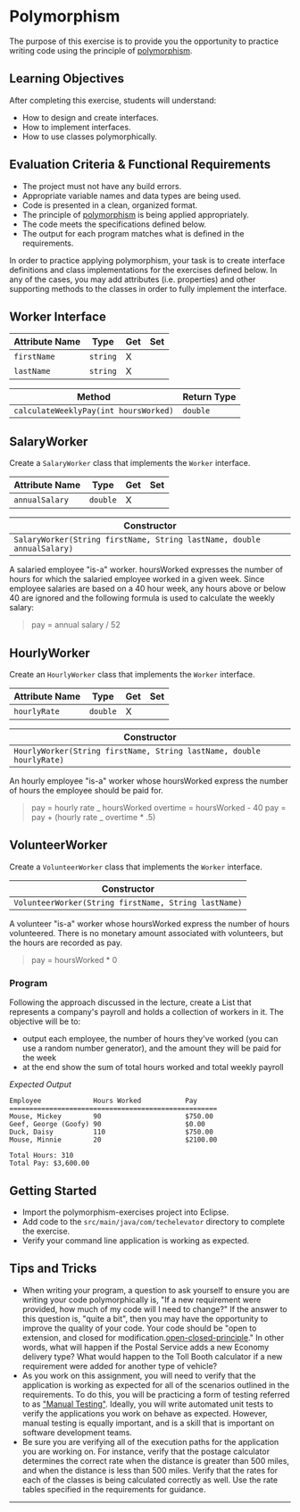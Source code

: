 # Polymorphism

The purpose of this exercise is to provide you the opportunity to practice writing code using the principle of [polymorphism][what-is-polymorphism].

## Learning Objectives

After completing this exercise, students will understand:

* How to design and create interfaces.
* How to implement interfaces.
* How to use classes polymorphically.

## Evaluation Criteria & Functional Requirements

* The project must not have any build errors.
* Appropriate variable names and data types are being used.
* Code is presented in a clean, organized format.
* The principle of [polymorphism][what-is-polymorphism] is being applied appropriately.
* The code meets the specifications defined below.
* The output for each program matches what is defined in the requirements.

In order to practice applying polymorphism, your task is to create interface definitions and class implementations for the exercises defined below. In any of the cases, you may add attributes (i.e. properties) and other supporting methods to the classes in order to fully implement the interface.

## Worker Interface

| Attribute Name | Type     | Get | Set |
| -------------- | -------- | --- | --- |
| `firstName`    | `string` | X   |     |
| `lastName`     | `string` | X   |     |

| Method                                | Return Type |
| ------------------------------------- | ----------- |
| `calculateWeeklyPay(int hoursWorked)` | `double`    |

## SalaryWorker

Create a `SalaryWorker` class that implements the `Worker` interface.

| Attribute Name | Type     | Get | Set |
| -------------- | -------- | --- | --- |
| `annualSalary` | `double` | X   |     |

| Constructor                                                            |
| ---------------------------------------------------------------------- |
| `SalaryWorker(String firstName, String lastName, double annualSalary)` |

A salaried employee "is-a" worker. hoursWorked expresses the number of hours for which the salaried employee worked in a given week. Since employee salaries are based on a 40 hour week, any hours above or below 40 are ignored and the following formula is used to calculate the weekly salary:

> pay = annual salary / 52

## HourlyWorker

Create an `HourlyWorker` class that implements the `Worker` interface.

| Attribute Name | Type     | Get | Set |
| -------------- | -------- | --- | --- |
| `hourlyRate`   | `double` | X   |     |

| Constructor                                                          |
| -------------------------------------------------------------------- |
| `HourlyWorker(String firstName, String lastName, double hourlyRate)` |

An hourly employee "is-a" worker whose hoursWorked express the number of hours the employee should be paid for.

> pay = hourly rate _ hoursWorked
> overtime = hoursWorked - 40
> pay = pay + (hourly rate _ overtime \* .5)

## VolunteerWorker

Create a `VolunteerWorker` class that implements the `Worker` interface.

| Constructor                                          |
| ---------------------------------------------------- |
| `VolunteerWorker(String firstName, String lastName)` |

A volunteer "is-a" worker whose hoursWorked express the number of hours volunteered. There is no monetary amount associated with volunteers, but the hours are recorded as pay.

> pay = hoursWorked * 0

### Program

Following the approach discussed in the lecture, create a List that represents a company's payroll and holds a collection of workers in it. The objective will be to:

- output each employee, the number of hours they've worked (you can use a random number generator), and the amount they will be paid for the week
- at the end show the sum of total hours worked and total weekly payroll

_Expected Output_

```
Employee             Hours Worked           Pay
====================================================
Mouse, Mickey        90                     $750.00
Geef, George (Goofy) 90                     $0.00
Duck, Daisy          110                    $750.00
Mouse, Minnie        20                     $2100.00

Total Hours: 310
Total Pay: $3,600.00
```

## Getting Started

* Import the polymorphism-exercises project into Eclipse.
* Add code to the `src/main/java/com/techelevator` directory to complete the exercise.
* Verify your command line application is working as expected.

## Tips and Tricks

* When writing your program, a question to ask yourself to ensure you are writing your code polymorphically is, "If a new requirement were provided, how much of my code will I need to change?" If the answer to this question is, "quite a bit", then you may have the opportunity to improve the quality of your code. Your code should be "open to extension, and closed for modification.[open-closed-principle]." In other words, what will happen if the Postal Service adds a new Economy delivery type? What would happen to the Toll Booth calculator if a new requirement were added for another type of vehicle?
* As you work on this assignment, you will need to verify that the application is working as expected for all of the scenarios outlined in the requirements. To do this, you will be practicing a form of testing referred to as ["Manual Testing"][what-is-manual-testing]. Ideally, you will write automated unit tests to verify the applications you work on behave as expected. However, manual testing is equally important, and is a skill that is important on software development teams.
* Be sure you are verifying all of the execution paths for the application you are working on. For instance, verify that the postage calculator determines the correct rate when the distance is greater than 500 miles, and when the distance is less than 500 miles. Verify that the rates for each of the classes is being calculated correctly as well. Use the rate tables specified in the requirements for guidance.

---

[derived-properties]: https://www.uml-diagrams.org/derived-property.html
[open-closed-principle]: https://stackify.com/solid-design-open-closed-principle/
[what-is-manual-testing]: https://www.toolsqa.com/software-testing/manual-testing/
[what-is-polymorphism]: http://book.techelevator.com/java/55-polymorphism/05-what-is-polymorphism.html
